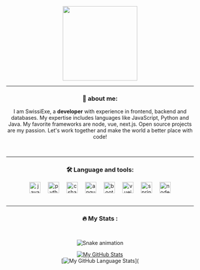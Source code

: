 

<div align="center">
  <img height="200" src="https://www.imgbly.com/ib/daVShSID9v.png"  />
 
</div>
<hr />

<div align="center">
<h3>📜 about me: </h3>
  <p>I am SwissiExe, a <b>developer</b> with experience in frontend, backend and databases. My expertise includes languages like JavaScript, Python and Java. My favorite frameworks are node, vue, next.js. Open source projects are my passion. Let's work together and make the world a better place with code!</p>
</div>
<br clear="both">
<hr />
<div align="center">
  <h3>🛠 Language and tools: </h3>
  <img src="https://cdn.jsdelivr.net/gh/devicons/devicon/icons/javascript/javascript-original.svg" height="30" alt="javascript logo"  />
  <img width="12" />
  <img src="https://cdn.jsdelivr.net/gh/devicons/devicon/icons/python/python-original.svg" height="30" alt="python logo"  />
  <img width="12" />
  <img src="https://cdn.jsdelivr.net/gh/devicons/devicon/icons/csharp/csharp-original.svg" height="30" alt="csharp logo"  />
  <img width="12" />
  <img src="https://cdn.jsdelivr.net/gh/devicons/devicon/icons/angularjs/angularjs-original.svg" height="30" alt="angularjs logo"  />
  <img width="12" />
  <img src="https://cdn.jsdelivr.net/gh/devicons/devicon/icons/bootstrap/bootstrap-original.svg" height="30" alt="bootstrap logo"  />
  <img width="12" />
  <img src="https://cdn.jsdelivr.net/gh/devicons/devicon/icons/vuejs/vuejs-original.svg" height="30" alt="vuejs logo"  />
  <img width="12" />
  <img src="https://cdn.jsdelivr.net/gh/devicons/devicon/icons/spring/spring-original.svg" height="30" alt="spring logo"  />
  <img width="12" />
  <img src="https://cdn.jsdelivr.net/gh/devicons/devicon/icons/nodejs/nodejs-original.svg" height="30" alt="nodejs logo"  />
</div>
<br clear="both">
<hr />
<div align="center">
<h3>🔥 My Stats :</h3>

</div>
<div align="center">
<br clear="both">

![Snake animation](https://github.com/SwissiExe/SwissiExe/blob/output/github-contribution-grid-snake.svg)

[![My GitHub Stats](https://github-readme-stats.vercel.app/api/?username=jasongaylord&count_private=true&theme=tokyonight&showicons=true)]()
<br>
[![My GitHub Language Stats](https://github-readme-stats.vercel.app/api/top-langs/?username=jasongaylord&langs_count=5&theme=tokyonight)](
</div>
